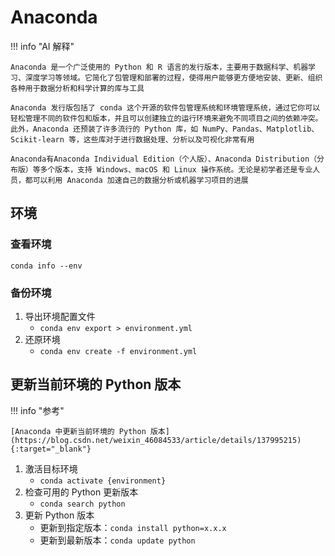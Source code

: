 # Anaconda

!!! info "AI 解释"

    Anaconda 是一个广泛使用的 Python 和 R 语言的发行版本，主要用于数据科学、机器学习、深度学习等领域。它简化了包管理和部署的过程，使得用户能够更方便地安装、更新、组织各种用于数据分析和科学计算的库与工具

    Anaconda 发行版包括了 conda 这个开源的软件包管理系统和环境管理系统，通过它你可以轻松管理不同的软件包和版本，并且可以创建独立的运行环境来避免不同项目之间的依赖冲突。此外，Anaconda 还预装了许多流行的 Python 库，如 NumPy、Pandas、Matplotlib、Scikit-learn 等，这些库对于进行数据处理、分析以及可视化非常有用
    
    Anaconda有Anaconda Individual Edition（个人版）、Anaconda Distribution（分布版）等多个版本，支持 Windows、macOS 和 Linux 操作系统。无论是初学者还是专业人员，都可以利用 Anaconda 加速自己的数据分析或机器学习项目的进展

## 环境

### 查看环境

`conda info --env`

### 备份环境

1. 导出环境配置文件
      - `conda env export > environment.yml`
2. 还原环境
      - `conda env create -f environment.yml`

## 更新当前环境的 Python 版本

!!! info "参考"

    [Anaconda 中更新当前环境的 Python 版本](https://blog.csdn.net/weixin_46084533/article/details/137995215){:target="_blank"}

1. 激活目标环境
      - `conda activate {environment}`
2. 检查可用的 Python 更新版本
      - `conda search python`
3. 更新 Python 版本
      - 更新到指定版本：`conda install python=x.x.x`
      - 更新到最新版本：`conda update python`

